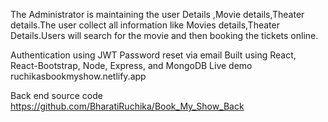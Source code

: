 The Administrator is maintaining the user Details ,Movie details,Theater details.The user collect all information like Movies details,Theater Details.Users will search for the movie and then booking the tickets online.

Authentication using JWT
Password reset via email
Built using React, React-Bootstrap, Node, Express, and MongoDB
Live demo
ruchikasbookmyshow.netlify.app

Back end source code
https://github.com/BharatiRuchika/Book_My_Show_Back
